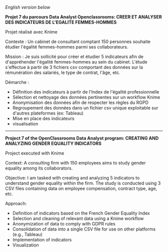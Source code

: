 *English version below*

**Projet 7 du parcours Data Analyst Openclassrooms: CREER ET ANALYSER DES INDICATEURS DE L'EGALITE FEMMES-HOMMES**

Projet réalisé avec Knime

Contexte : Un cabinet de consultant comptant 150 personnes souhaite étudier l'égalité femmes-hommes parmi ses collaborateurs.

Mission : Je suis sollicité pour créer et étudier 5 indicateurs afin de d'appréhender l'égalité femmes-hommes au sein du cabinet. L'étude s'effectue à partir de 3 fichiers csv comportant des données sur la rémunération des salariés, le type de contrat, l'âge, etc.

Démarche : 
- Définition des indicateurs à partir de l'Index de l'égalité professionnelle
- Sélection et nettoyage des données pertinentes sur un workflow Knime
- Anonymisation des données afin de respecter les règles du RGPD
- Regroupement des données dans un fichier csv unique exploitable sur d'autres plateformes (ex: Tableau)
- Mise en place des indicateurs
- visualisation


----------------------------------------------------------------------------------------------------------------------


**Project 7 of the OpenClassrooms Data Analyst program: CREATING AND ANALYZING GENDER EQUALITY INDICATORS**

Project executed with Knime

Context: A consulting firm with 150 employees aims to study gender equality among its collaborators.

Objective: I am tasked with creating and analyzing 5 indicators to understand gender equality within the firm. The study is conducted using 3 CSV files containing data on employee compensation, contract type, age, etc.

Approach:
- Definition of indicators based on the French Gender Equality Index
- Selection and cleaning of relevant data using a Knime workflow
- Anonymization of data to comply with GDPR rules
- Consolidation of data into a single CSV file for use on other platforms (e.g., Tableau)
- Implementation of indicators
- Visualization
